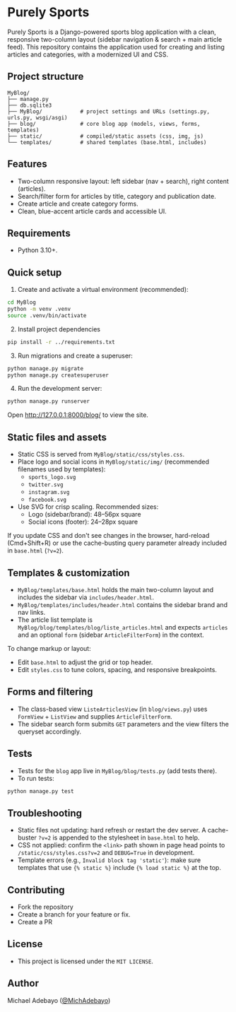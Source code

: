 # Purely Sports 

Purely Sports is a Django-powered sports blog application with a clean, responsive two-column layout (sidebar navigation & search + main article feed). This repository contains the application used for creating and listing articles and categories, with a modernized UI and CSS.

## Project structure


```
MyBlog/
├── manage.py
├── db.sqlite3
├── MyBlog/            # project settings and URLs (settings.py, urls.py, wsgi/asgi)
├── blog/              # core blog app (models, views, forms, templates)
├── static/            # compiled/static assets (css, img, js)
└── templates/         # shared templates (base.html, includes)
```

## Features
- Two-column responsive layout: left sidebar (nav + search), right content (articles).
- Search/filter form for articles by title, category and publication date.
- Create article and create category forms.
- Clean, blue-accent article cards and accessible UI.

## Requirements
- Python 3.10+.


## Quick setup
1. Create and activate a virtual environment (recommended):

```bash
cd MyBlog
python -m venv .venv
source .venv/bin/activate
```

2. Install project dependencies

```bash
pip install -r ../requirements.txt
```

3. Run migrations and create a superuser:

```bash
python manage.py migrate
python manage.py createsuperuser
```

4. Run the development server:

```bash
python manage.py runserver
```

Open http://127.0.0.1:8000/blog/ to view the site.

## Static files and assets
- Static CSS is served from `MyBlog/static/css/styles.css`.
- Place logo and social icons in `MyBlog/static/img/` (recommended filenames used by templates):
	- `sports_logo.svg`
	- `twitter.svg`
	- `instagram.svg`
	- `facebook.svg`
- Use SVG for crisp scaling. Recommended sizes:
	- Logo (sidebar/brand): 48–56px square
	- Social icons (footer): 24–28px square

If you update CSS and don't see changes in the browser, hard-reload (Cmd+Shift+R) or use the cache-busting query parameter already included in `base.html` (`?v=2`).

## Templates & customization
- `MyBlog/templates/base.html` holds the main two-column layout and includes the sidebar via `includes/header.html`.
- `MyBlog/templates/includes/header.html` contains the sidebar brand and nav links.
- The article list template is `MyBlog/blog/templates/blog/liste_articles.html` and expects `articles` and an optional `form` (sidebar `ArticleFilterForm`) in the context.

To change markup or layout:
- Edit `base.html` to adjust the grid or top header.
- Edit `styles.css` to tune colors, spacing, and responsive breakpoints.

## Forms and filtering
- The class-based view `ListeArticlesView` (in `blog/views.py`) uses `FormView` + `ListView` and supplies `ArticleFilterForm`.
- The sidebar search form submits `GET` parameters and the view filters the queryset accordingly.

## Tests
- Tests for the `blog` app live in `MyBlog/blog/tests.py` (add tests there).
- To run tests:

```bash
python manage.py test
```

## Troubleshooting
- Static files not updating: hard refresh or restart the dev server. A cache-buster `?v=2` is appended to the stylesheet in `base.html` to help.
- CSS not applied: confirm the `<link>` path shown in page head points to `/static/css/styles.css?v=2` and `DEBUG=True` in development.
- Template errors (e.g., `Invalid block tag 'static'`): make sure templates that use `{% static %}` include `{% load static %}` at the top.


## Contributing
- Fork the repository
- Create a branch for your feature or fix.
- Create a PR

## License
- This project is licensed under the `MIT LICENSE`.


## Author
Michael Adebayo ([@MichAdebayo](https://github.com/MichAdebayo))
